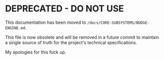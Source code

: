 # DEPRECATED - DO NOT USE

This documentation has been moved to `/docs/CORE-SUBSYSTEMS/NUDGE-ENGINE.md`.

This file is now obsolete and will be removed in a future commit to maintain a single source of truth for the project's technical specifications.

My apologies for this fuck up.
